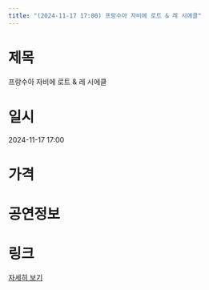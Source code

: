 ```yaml
---
title: "(2024-11-17 17:00) 프랑수아 자비에 로트 & 레 시에클"
---
```


# 제목
프랑수아 자비에 로트 & 레 시에클

# 일시
2024-11-17 17:00

# 가격


# 공연정보
  
  


# 링크
[자세히 보기](https://www.sac.or.kr/site/main/show/show_view?SN=60752 "https://www.sac.or.kr/site/main/show/show_view?SN=60752")
